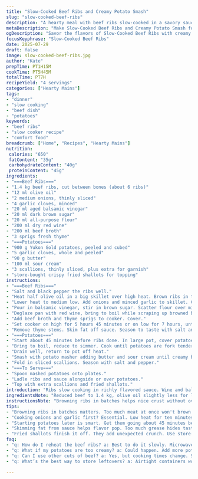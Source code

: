 ```yaml
---
title: "Slow-Cooked Beef Ribs and Creamy Potato Smash"
slug: "slow-cooked-beef-ribs"
description: "A hearty meal with beef ribs slow-cooked in a savory sauce and creamy smashed Yukon Gold potatoes with sour cream and scallions. Ribs browned in olive oil, simmered with onions, garlic, balsamic vinegar, brown sugar, red wine, and herbs. Potatoes boiled with whole garlic cloves, smashed with butter, sour cream, plus scallions. Garnished with crispy fried shallots. Slow cooker method for tender meat and rich flavors."
metaDescription: "Make Slow-Cooked Beef Ribs and Creamy Potato Smash for a hearty family dinner. Tender ribs with a savory sauce paired with creamy potatoes."
ogDescription: "Savor the flavors of Slow-Cooked Beef Ribs with creamy smashed potatoes. A comfort food classic that’s perfect for a cozy meal."
focusKeyphrase: "Slow-Cooked Beef Ribs"
date: 2025-07-29
draft: false
image: slow-cooked-beef-ribs.jpg
author: "Kate"
prepTime: PT1H15M
cookTime: PT5H45M
totalTime: PT7H
recipeYield: "4 servings"
categories: ["Hearty Mains"]
tags:
- "dinner"
- "slow cooking"
- "beef dish"
- "potatoes"
keywords:
- "beef ribs"
- "slow cooker recipe"
- "comfort food"
breadcrumb: ["Home", "Recipes", "Hearty Mains"]
nutrition: 
 calories: "650"
 fatContent: "35g"
 carbohydrateContent: "40g"
 proteinContent: "45g"
ingredients:
- "===Beef Ribs==="
- "1.4 kg beef ribs, cut between bones (about 6 ribs)"
- "12 ml olive oil"
- "2 medium onions, thinly sliced"
- "4 garlic cloves, minced"
- "20 ml aged balsamic vinegar"
- "20 ml dark brown sugar"
- "20 ml all-purpose flour"
- "200 ml dry red wine"
- "200 ml beef broth"
- "3 sprigs fresh thyme"
- "===Potatoes==="
- "900 g Yukon Gold potatoes, peeled and cubed"
- "5 garlic cloves, whole and peeled"
- "90 g butter"
- "100 ml sour cream"
- "3 scallions, thinly sliced, plus extra for garnish"
- "store-bought crispy fried shallots for topping"
instructions:
- "===Beef Ribs==="
- "Salt and black pepper the ribs well."
- "Heat half olive oil in a big skillet over high heat. Brown ribs in two batches, 3-4 minutes each side. Transfer ribs to slow cooker."
- "Lower heat to medium low. Add onions and minced garlic to skillet. Cook about 10 minutes until soft and caramelizing, add oil if pan dries out."
- "Pour in balsamic vinegar, stir in brown sugar. Scatter flour over mixture. Cook 1 minute while stirring."
- "Deglaze pan with red wine, bring to boil while scraping up browned bits. Pour contents into slow cooker."
- "Add beef broth and thyme sprigs to cooker. Cover."
- "Set cooker on high for 5 hours 45 minutes or on low for 7 hours, until meat falls apart easily with a fork."
- "Remove thyme stems. Skim fat off sauce. Season to taste with salt and pepper."
- "===Potatoes==="
- "Start about 45 minutes before ribs done. In large pot, cover potatoes and garlic with cold salted water."
- "Bring to boil, reduce to simmer. Cook until potatoes are fork tender, about 25 minutes."
- "Drain well, return to pot off heat."
- "Smash with potato masher adding butter and sour cream until creamy but a bit chunky remains."
- "Fold in sliced scallions. Season with salt and pepper."
- "===To Serve==="
- "Spoon mashed potatoes onto plates."
- "Ladle ribs and sauce alongside or over potatoes."
- "Top with extra scallions and fried shallots."
introduction: "Ribs slow cooking in richly flavored sauce. Wine and balsamic cut acidity, sugar deepens sweetness. Garlic and onions soften and add layers. Potatoes boiled with whole garlic cloves, smashed creamy with sour cream, hints of sharpness. Scallions fresh and crisp. Crispy shallots add crunch and bursts of umami. Slow cooking means meat falls right off bones. Comfort food turned slow. Mixing textures and tastes — fatty rib, soft potatoes, sharp scallions. Wine and broth thicken sauce in cooker. Long days wait but all worth it."
ingredientsNote: "Reduced beef to 1.4 kg, olive oil slightly less for less grease. Used dark brown sugar for deeper molasses flavor, replaced flour quantity to keep some thickening but less. Vinegar amount trimmed for balance. Wine switched to dry red to lighten sweetness. Broth replaced beef with chicken for lighter base. Potatoes smaller quantity, butter and sour cream adjusted to maintain creaminess with less fat. Scallions cut by one fewer stalk. Swapped fried onions with fried shallots for a thinner, sharper crunch. Whole garlic cloves keep mellow garlicky touch in potatoes and sauce. Fresh thyme sprigs fragrant but small quantity keeps subtle."
instructionsNote: "Browning ribs in batches helps nice crust without overcrowding pan. Slow cook set at high for nearly six hours speeds tenderness without sacrificing moisture. Adding garlic and onions first softening develops base flavors, then vinegar and sugar balance sweetness and acidity before flour thickens. Wine deglazes pan to capture all browned bits. Remove herb stems after cooking to avoid bitterness. Start potatoes near end to time them perfect with ribs. Boiling with whole cloves garlic adds subtle allium aroma. Drain quickly, mash with butter and sour cream while warm for best blend. Fold in scallions at end so they stay fresh green notes. Skim fat from sauce for lighter finish but keep richness. Serve with sprinkle of scallions and fried shallots for contrast in texture and bite."
tips:
- "Browning ribs in batches matters. Too much meat at once won't brown right. High heat gives that crust. Want flavor? Do it. Don't rush. This step builds depth. Get the skillet hot. Use the right size. Let crust form. Then turn. Repeat for second batch."
- "Cooking onions and garlic first? Essential. Low heat for ten minutes. They'll caramelize. Adds sweetness. Don't forget to adjust heat. If it gets dry add oil. Even browning is key. Scrape any bits off the bottom. That's flavor too. After this, add vinegar and sugar."
- "Starting potatoes later is smart. Get them going about 45 minutes before ribs finish. Cover them with cold salted water. Bring to boil. Lower to simmer. Cook 25 minutes or until fork tender. Then drain quickly. Mash while still warm. Butter and sour cream make it lush."
- "Skimming fat from sauce helps flavor pop. Too much grease hides taste. Do it after cooking. Remove thyme stems for a cleaner finish. Don't leave them in. Keep the richness but lighter. Toss fresh scallions on top. They add freshness and crunch. That contrast matters."
- "Fried shallots finish it off. They add unexpected crunch. Use store-bought for ease. Makes a difference. You could fry your own but this saves time. Keep garnishes simple. Yet they elevate the dish greatly. Just sprinkle on top before serving."
faq:
- "q: How do I reheat the beef ribs? a: Best to do it slowly. Microwave is fine but can dry them. Oven works better. Cover with foil. Low heat. Keeping rib sauce helps. Moisture is key."
- "q: What if my potatoes are too creamy? a: Could happen. Add more potatoes to balance. Or some sour cream. Use a potato masher. Incorporate just a bit. Lighten it up."
- "q: Can I use other cuts of beef? a: Yes, but cooking times change. Shorter for lean cuts, longer for tough ones. Ribs melt in your mouth. That's the goal. Try roasts too, low and slow."
- "q: What’s the best way to store leftovers? a: Airtight containers work. Fridge for three days max. Freeze if longer storage needed. Just thaw overnight in fridge. Reheat gently to keep flavors."

---
```

